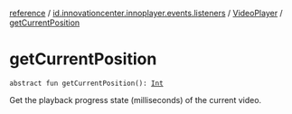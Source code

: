 [reference](../../index.md) / [id.innovationcenter.innoplayer.events.listeners](../index.md) / [VideoPlayer](index.md) / [getCurrentPosition](./get-current-position.md)

# getCurrentPosition

`abstract fun getCurrentPosition(): `[`Int`](https://kotlinlang.org/api/latest/jvm/stdlib/kotlin/-int/index.html)

Get the playback progress state (milliseconds) of the current video.

